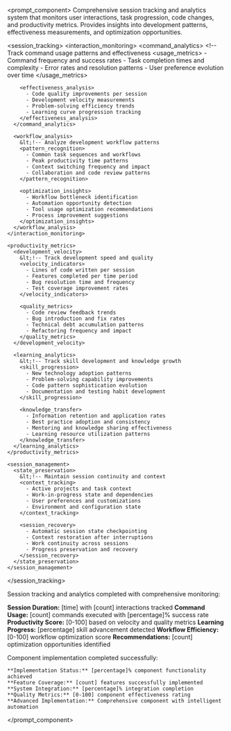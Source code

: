 <prompt_component>
  <step name="Session Analytics and Tracking">
    <description>
Comprehensive session tracking and analytics system that monitors user interactions, task progression, code changes, and productivity metrics. Provides insights into development patterns, effectiveness measurements, and optimization opportunities.
    </description>
  </step>

  <session_tracking>
    <interaction_monitoring>
      <command_analytics>
        &lt;!-- Track command usage patterns and effectiveness 
        <usage_metrics>
          - Command frequency and success rates
          - Task completion times and complexity
          - Error rates and resolution patterns
          - User preference evolution over time
        </usage_metrics>
        
        <effectiveness_analysis>
          - Code quality improvements per session
          - Development velocity measurements
          - Problem-solving efficiency trends
          - Learning curve progression tracking
        </effectiveness_analysis>
      </command_analytics>
      
      <workflow_analysis>
        &lt;!-- Analyze development workflow patterns 
        <pattern_recognition>
          - Common task sequences and workflows
          - Peak productivity time patterns
          - Context switching frequency and impact
          - Collaboration and code review patterns
        </pattern_recognition>
        
        <optimization_insights>
          - Workflow bottleneck identification
          - Automation opportunity detection
          - Tool usage optimization recommendations
          - Process improvement suggestions
        </optimization_insights>
      </workflow_analysis>
    </interaction_monitoring>
    
    <productivity_metrics>
      <development_velocity>
        &lt;!-- Track development speed and quality 
        <velocity_indicators>
          - Lines of code written per session
          - Features completed per time period
          - Bug resolution time and frequency
          - Test coverage improvement rates
        </velocity_indicators>
        
        <quality_metrics>
          - Code review feedback trends
          - Bug introduction and fix rates
          - Technical debt accumulation patterns
          - Refactoring frequency and impact
        </quality_metrics>
      </development_velocity>
      
      <learning_analytics>
        &lt;!-- Track skill development and knowledge growth 
        <skill_progression>
          - New technology adoption patterns
          - Problem-solving capability improvements
          - Code pattern sophistication evolution
          - Documentation and testing habit development
        </skill_progression>
        
        <knowledge_transfer>
          - Information retention and application rates
          - Best practice adoption and consistency
          - Mentoring and knowledge sharing effectiveness
          - Learning resource utilization patterns
        </knowledge_transfer>
      </learning_analytics>
    </productivity_metrics>
    
    <session_management>
      <state_preservation>
        &lt;!-- Maintain session continuity and context 
        <context_tracking>
          - Active projects and task context
          - Work-in-progress state and dependencies
          - User preferences and customizations
          - Environment and configuration state
        </context_tracking>
        
        <session_recovery>
          - Automatic session state checkpointing
          - Context restoration after interruptions
          - Work continuity across sessions
          - Progress preservation and recovery
        </session_recovery>
      </state_preservation>
    </session_management>
  </session_tracking>

  <output>
Session tracking and analytics completed with comprehensive monitoring:

**Session Duration:** [time] with [count] interactions tracked
**Command Usage:** [count] commands executed with [percentage]% success rate
**Productivity Score:** [0-100] based on velocity and quality metrics
**Learning Progress:** [percentage] skill advancement detected
**Workflow Efficiency:** [0-100] workflow optimization score
**Recommendations:** [count] optimization opportunities identified
  </output>

  <output>
    Component implementation completed successfully:

    **Implementation Status:** [percentage]% component functionality achieved
    **Feature Coverage:** [count] features successfully implemented
    **System Integration:** [percentage]% integration completion
    **Quality Metrics:** [0-100] component effectiveness rating
    **Advanced Implementation:** Comprehensive component with intelligent automation
  </output>

</prompt_component>